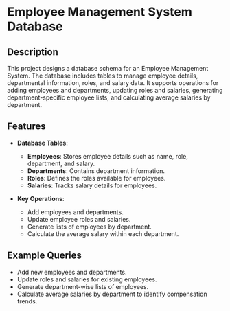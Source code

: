 # Employee Management System Database

## Description
This project designs a database schema for an Employee Management System. The database includes tables to manage employee details, departmental information, roles, and salary data. It supports operations for adding employees and departments, updating roles and salaries, generating department-specific employee lists, and calculating average salaries by department.

## Features
- **Database Tables**:
  - **Employees**: Stores employee details such as name, role, department, and salary.
  - **Departments**: Contains department information.
  - **Roles**: Defines the roles available for employees.
  - **Salaries**: Tracks salary details for employees.

- **Key Operations**:
  - Add employees and departments.
  - Update employee roles and salaries.
  - Generate lists of employees by department.
  - Calculate the average salary within each department.

## Example Queries
- Add new employees and departments.
- Update roles and salaries for existing employees.
- Generate department-wise lists of employees.
- Calculate average salaries by department to identify compensation trends.
